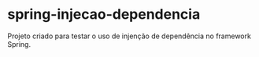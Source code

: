# spring-injecao-dependencia
Projeto criado para testar o uso de injenção de dependência no framework Spring.
